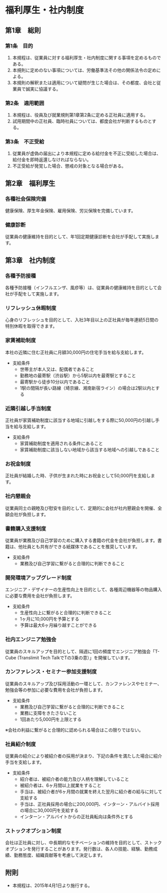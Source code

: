 # 福利厚生・社内制度

## 第1章　総則

### 第1条　目的

1. 本規程は、従業員に対する福利厚生・社内制度に関する事項を定めるものである。
2. 本規則に定めのない事項については、労働基準法その他の関係法令の定めによる。
3. 本規則の解釈または適用について疑問が生じた場合は、その都度、会社と従業員で誠実に協議する。

### 第2条　適用範囲

1. 本規程は、役員及び就業規則第1章第2条に定める正社員に適用する。
2. 試用期間中の正社員、臨時社員については、都度会社が判断するものとする。

### 第3条　不正受給

1. 従業員が虚偽の届出により本規程に定める給付金を不正に受給した場合は、給付金を即時返還しなければならない。
2. 不正受給が発覚した場合、懲戒の対象となる場合がある。

## 第2章　福利厚生

### 各種社会保険完備

健康保険、厚生年金保険、雇用保険、労災保険を完備しています。

### 健康診断

従業員の健康維持を目的として、年1回定期健康診断を会社が手配して実施します。

## 第3章　社内制度

### 各種予防接種

各種予防接種（インフルエンザ、風疹等）は、従業員の健康維持を目的として会社が手配をして実施します。

### リフレッシュ休暇制度

心身のリフレッシュを目的として、入社3年目以上の正社員が毎年連続5日間の特別休暇を取得できます。

### 家賃補助制度

本社の近隣に住む正社員に月額30,000円の住宅手当を給与支給します。

* 支給条件
	* 世帯主が本人又は、配偶者であること
	* 勤務地の最寄駅（渋谷駅）から5駅以内を最寄駅とすること
	* 最寄駅から徒歩10分以内であること
	* 1駅の間隔が長い路線（埼京線、湘南新宿ライン）の場合は2駅以内とする

### 近隣引越し手当制度

正社員が家賃補助制度に該当する地域に引越しをする際に50,000円の引越し手当を給与支給します。

* 支給条件
	* 家賃補助制度を適用される条件にあること
	* 家賃補助制度に該当しない地域から該当する地域への引越しであること

### お祝金制度

正社員が結婚した時、子供が生まれた時にお祝金として50,000円を支給します。

### 社内懇親会

従業員同士の親睦及び慰安を目的として、定期的に会社が社内懇親会を開催、全額会社が負担します。

### 書籍購入支援制度

従業員が業務及び自己学習のために購入する書籍の代金を会社が負担します。書籍は、他社員とも共有ができる紙媒体であることを推奨しています。

* 支給条件
	* 業務及び自己学習に繋がると合理的に判断できること

### 開発環境アップグレード制度

エンジニア・デザイナーの生産性向上を目的として、各種周辺機器等の物品購入に必要な費用を会社が負担します。

* 支給条件
	* 生産性向上に繋がると合理的に判断できること
	* 1ヶ月に10,000円を予算とする
	* 予算は最大6ヶ月繰り越すことができる

### 社内エンジニア勉強会

従業員のスキルアップを目的として、隔週に1回の頻度でエンジニア勉強会「T-Cube (Translimit Tech TalkでTの3乗の意）」を開催しています。

### カンファレンス・セミナー参加支援制度

従業員のスキルアップ及び採用活動の一環として、カンファレンスやセミナー、勉強会等の参加に必要な費用を会社が負担します。

* 支給条件
	* 業務及び自己学習に繋がると合理的に判断できること
	* 業務に支障をきたさないこと
	* 1回あたり5,000円を上限とする

※会社の利益に繋がると合理的に認められる場合はこの限りではない。

### 社員紹介制度

従業員の紹介により被紹介者の採用が決まり、下記の条件を満たした場合に紹介手当を支給します。

* 支給条件
	* 紹介者は、被紹介者の能力及び人柄を理解していること
	* 被紹介者は、6ヶ月間以上就業をすること
	* 手当は、被紹介者が6ヶ月間の就業を終えた翌月に紹介者の給与に対して支給する
	* 手当は、正社員採用の場合に200,000円、インターン・アルバイト採用の場合に30,000円を支給する
	* インターン・アルバイトからの正社員転向は条件外とする

### ストックオプション制度

会社は正社員に対し、中長期的なモチベーションの維持を目的として、ストックオプションを発行することがあります。発行数は、各人の技能、経験、勤務成績、勤務態度、組織貢献等を考慮して決定します。

## 附則

* 本規程は、2015年4月1日より施行する。
